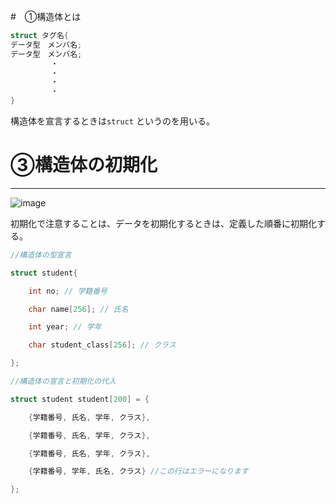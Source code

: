 #　➀構造体とは
```c
struct タグ名{
データ型　メンバ名;
データ型　メンバ名;
         ・
         ・
         ・
         ・
}
```
構造体を宣言するときは```struct``` というのを用いる。
# ➂構造体の初期化

__________________________________________________________________________________________________


![image](https://user-images.githubusercontent.com/82156802/136477615-09ea4a97-a35a-4642-a5e1-c35e5cba35ec.png)


初期化で注意することは、データを初期化するときは、定義した順番に初期化する。


```c
//構造体の型宣言

struct student{

    int no; // 学籍番号

    char name[256]; // 氏名

    int year; // 学年

    char student_class[256]; // クラス

};

//構造体の宣言と初期化の代入

struct student student[200] = {

    {学籍番号, 氏名, 学年, クラス},

    {学籍番号, 氏名, 学年, クラス},

    {学籍番号, 氏名, 学年, クラス},

    {学籍番号, 学年, 氏名, クラス} //この行はエラーになります

};

```

